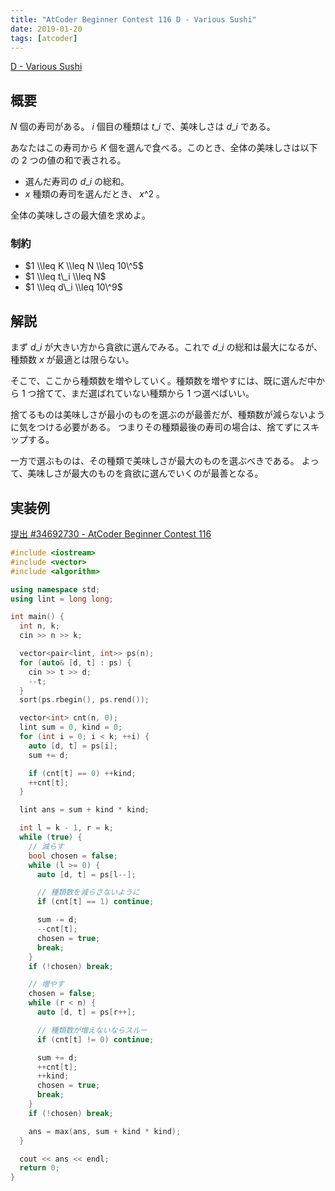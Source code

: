 ```yaml
---
title: "AtCoder Beginner Contest 116 D - Various Sushi"
date: 2019-01-20
tags: [atcoder]
---
```


[D - Various Sushi](https://atcoder.jp/contests/abc116/tasks/abc116_d)

## 概要

$N$ 個の寿司がある。 $i$ 個目の種類は $t\_i$ で、美味しさは $d\_i$ である。

あなたはこの寿司から $K$ 個を選んで食べる。このとき、全体の美味しさは以下の 2 つの値の和で表される。

- 選んだ寿司の $d\_i$ の総和。
- $x$ 種類の寿司を選んだとき、 $x\^2$ 。

全体の美味しさの最大値を求めよ。

### 制約

- $1 \\leq K \\leq N \\leq 10\^5$
- $1 \\leq t\_i \\leq N$
- $1 \\leq d\_i \\leq 10\^9$

## 解説

まず $d\_i$ が大きい方から貪欲に選んでみる。これで $d\_i$ の総和は最大になるが、種類数 $x$ が最適とは限らない。

そこで、ここから種類数を増やしていく。種類数を増やすには、既に選んだ中から 1 つ捨てて、まだ選ばれていない種類から 1 つ選べばいい。

捨てるものは美味しさが最小のものを選ぶのが最善だが、種類数が減らないように気をつける必要がある。
つまりその種類最後の寿司の場合は、捨てずにスキップする。

一方で選ぶものは、その種類で美味しさが最大のものを選ぶべきである。
よって、美味しさが最大のものを貪欲に選んでいくのが最善となる。

## 実装例

[提出 #34692730 - AtCoder Beginner Contest 116](https://atcoder.jp/contests/abc116/submissions/34692730)

```cpp
#include <iostream>
#include <vector>
#include <algorithm>

using namespace std;
using lint = long long;

int main() {
  int n, k;
  cin >> n >> k;

  vector<pair<lint, int>> ps(n);
  for (auto& [d, t] : ps) {
    cin >> t >> d;
    --t;
  }
  sort(ps.rbegin(), ps.rend());

  vector<int> cnt(n, 0);
  lint sum = 0, kind = 0;
  for (int i = 0; i < k; ++i) {
    auto [d, t] = ps[i];
    sum += d;

    if (cnt[t] == 0) ++kind;
    ++cnt[t];
  }

  lint ans = sum + kind * kind;

  int l = k - 1, r = k;
  while (true) {
    // 減らす
    bool chosen = false;
    while (l >= 0) {
      auto [d, t] = ps[l--];

      // 種類数を減らさないように
      if (cnt[t] == 1) continue;

      sum -= d;
      --cnt[t];
      chosen = true;
      break;
    }
    if (!chosen) break;

    // 増やす
    chosen = false;
    while (r < n) {
      auto [d, t] = ps[r++];

      // 種類数が増えないならスルー
      if (cnt[t] != 0) continue;

      sum += d;
      ++cnt[t];
      ++kind;
      chosen = true;
      break;
    }
    if (!chosen) break;

    ans = max(ans, sum + kind * kind);
  }

  cout << ans << endl;
  return 0;
}
```
